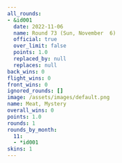 ```yaml
---
all_rounds:
- &id001
  date: 2022-11-06
  name: Round 73 (Sun, November  6)
  official: true
  over_limit: false
  points: 1.0
  replaced_by: null
  replaces: null
back_wins: 0
flight_wins: 0
front_wins: 0
ignored_rounds: []
image: /assets/images/default.png
name: Meat, Mystery
overall_wins: 0
points: 1.0
rounds: 1
rounds_by_month:
  11:
  - *id001
skins: 1
---
```

